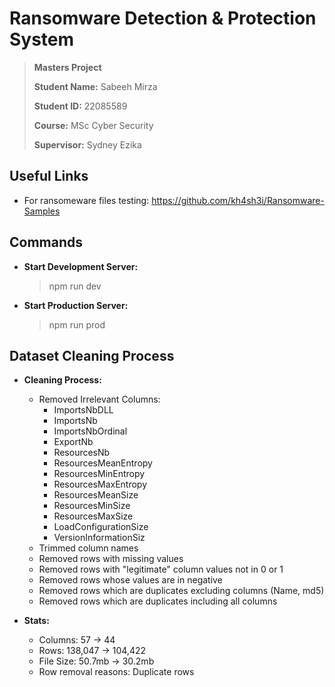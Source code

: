 # Ransomware Detection & Protection System

> **Masters Project**
> 
> **Student Name:** Sabeeh Mirza
> 
> **Student ID:** 22085589
>
> **Course:** MSc Cyber Security
>
> **Supervisor:** Sydney Ezika

## Useful Links

- For ransomeware files testing: https://github.com/kh4sh3i/Ransomware-Samples

## Commands

- **Start Development Server:** 
    > npm run dev

- **Start Production Server:** 
    > npm run prod

## Dataset Cleaning Process

- **Cleaning Process:**
    - Removed Irrelevant Columns:
        - ImportsNbDLL
        - ImportsNb
        - ImportsNbOrdinal
        - ExportNb
        - ResourcesNb
        - ResourcesMeanEntropy
        - ResourcesMinEntropy
        - ResourcesMaxEntropy
        - ResourcesMeanSize
        - ResourcesMinSize
        - ResourcesMaxSize
        - LoadConfigurationSize
        - VersionInformationSiz
    - Trimmed column names
    - Removed rows with missing values
    - Removed rows with "legitimate" column values not in 0 or 1
    - Removed rows whose values are in negative
    - Removed rows which are duplicates excluding columns (Name, md5)
    - Removed rows which are duplicates including all columns

- **Stats:**
    - Columns: 57 -> 44
    - Rows: 138,047 -> 104,422
    - File Size: 50.7mb -> 30.2mb
    - Row removal reasons: Duplicate rows